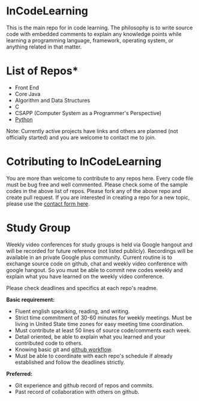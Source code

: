 # InCodeLearning

This is the main repo for in code learning. The philosophy is to write source code with embedded comments to explain any knowledge points while learning a programming language, framework, operating system, or anything related in that matter.

# List of Repos*

- Front End
- Core Java
- Algorithm and Data Structures
- C
- CSAPP (Computer System as a Programmer's Perspective)
- [Python](https://github.com/InCodeLearning/InCodeLearning-Python)

Note: Currently active projects have links and others are planned (not officially started) and you are welcome to contact me to join.

# Cotributing to InCodeLearning

You are more than welcome to contribute to any repos here. Every code file must be bug free and well commented. Please check some of the sample codes in the above list of repos. Please fork any of the above repo and create pull request. If you are interested in creating a repo for a new topic, please use the [contact form here](https://docs.google.com/forms/d/1aRvI2SLpP0_amCUc_pGSM-g2gBbuPt6XDPckP_zaugw/).

# Study Group

Weekly video conferences for study groups is held via Google hangout and will be recorded for future reference (not listed publicly). Recordings will be available in an private Google plus community. Current routine is to exchange source code on github, chat and weekly video conference with google hangout. So you must be able to commit new codes weekly and explain what you have learned on the weekly video conference.

Please check deadlines and specifics at each repo's readme.

**Basic requirement:**

- Fluent english spearking, reading, and writing.
- Strict time commitment of 30-60 minutes for weekly meetings. Must be living in United State time zones for easy meeting time coordination.
- Must contribute at least 50 lines of source code/comments each week.
- Detail oriented, be able to explain what you learned and your contributed code to others.
- Knowing basic git and [github workflow](https://guides.github.com/introduction/flow/).
- Must be able to coordinate with each repo's schedule if already established and follow the deadlines strictly.

**Preferred:**

- Git experience and github record of repos and commits.
- Past record of collaboration with others on github.
